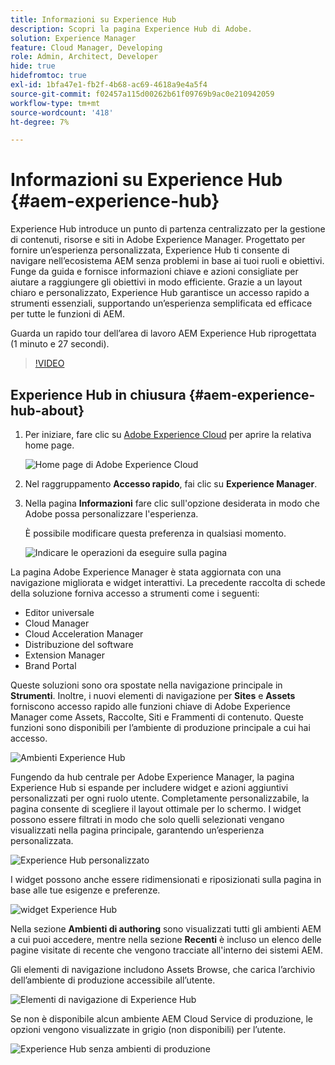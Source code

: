```yaml
---
title: Informazioni su Experience Hub
description: Scopri la pagina Experience Hub di Adobe.
solution: Experience Manager
feature: Cloud Manager, Developing
role: Admin, Architect, Developer
hide: true
hidefromtoc: true
exl-id: 1bfa47e1-fb2f-4b68-ac69-4618a9e4a5f4
source-git-commit: f02457a115d00262b61f09769b9ac0e210942059
workflow-type: tm+mt
source-wordcount: '418'
ht-degree: 7%

---
```


# Informazioni su Experience Hub {#aem-experience-hub}

Experience Hub introduce un punto di partenza centralizzato per la gestione di contenuti, risorse e siti in Adobe Experience Manager. Progettato per fornire un’esperienza personalizzata, Experience Hub ti consente di navigare nell’ecosistema AEM senza problemi in base ai tuoi ruoli e obiettivi. Funge da guida e fornisce informazioni chiave e azioni consigliate per aiutare a raggiungere gli obiettivi in modo efficiente. Grazie a un layout chiaro e personalizzato, Experience Hub garantisce un accesso rapido a strumenti essenziali, supportando un’esperienza semplificata ed efficace per tutte le funzioni di AEM.

Guarda un rapido tour dell’area di lavoro AEM Experience Hub riprogettata (1 minuto e 27 secondi).

>[!VIDEO](https://video.tv.adobe.com/v/3463275?quality=12&learn=on&captions=ita)

<!--
Available as a private beta, Experience Hub offers an optimized experience focused on improving workflows, prioritizing goals, and delivering results. Opting in lets you influence Experience Hub's development by providing feedback that helps shape its future and enhances its value for the entire AEM community. -->

## Experience Hub in chiusura {#aem-experience-hub-about}

1. Per iniziare, fare clic su [Adobe Experience Cloud](https://experience.adobe.com/#/@foundationinternal/home) per aprire la relativa home page.

   ![Home page di Adobe Experience Cloud](/help/implementing/cloud-manager/assets/experience-cloud-experiencemanager.png)

1. Nel raggruppamento **Accesso rapido**, fai clic su **Experience Manager**.
1. Nella pagina **Informazioni** fare clic sull&#39;opzione desiderata in modo che Adobe possa personalizzare l&#39;esperienza.

   È possibile modificare questa preferenza in qualsiasi momento.

   ![Indicare le operazioni da eseguire sulla pagina](/help/implementing/cloud-manager/assets/experience-cloud-tellus.png)

La pagina Adobe Experience Manager è stata aggiornata con una navigazione migliorata e widget interattivi. La precedente raccolta di schede della soluzione forniva accesso a strumenti come i seguenti:

* Editor universale
* Cloud Manager
* Cloud Acceleration Manager
* Distribuzione del software
* Extension Manager
* Brand Portal

Queste soluzioni sono ora spostate nella navigazione principale in **Strumenti**. Inoltre, i nuovi elementi di navigazione per **Sites** e **Assets** forniscono accesso rapido alle funzioni chiave di Adobe Experience Manager come Assets, Raccolte, Siti e Frammenti di contenuto. Queste funzioni sono disponibili per l’ambiente di produzione principale a cui hai accesso.

![Ambienti Experience Hub](/help/implementing/cloud-manager/assets/experience-hub-author-environments.png)

Fungendo da hub centrale per Adobe Experience Manager, la pagina Experience Hub si espande per includere widget e azioni aggiuntivi personalizzati per ogni ruolo utente. Completamente personalizzabile, la pagina consente di scegliere il layout ottimale per lo schermo. I widget possono essere filtrati in modo che solo quelli selezionati vengano visualizzati nella pagina principale, garantendo un’esperienza personalizzata.

![Experience Hub personalizzato](/help/implementing/cloud-manager/assets/experience-hub-custom.png)

I widget possono anche essere ridimensionati e riposizionati sulla pagina in base alle tue esigenze e preferenze.

![widget Experience Hub](/help/implementing/cloud-manager/assets/experience-hub-widgets.png)

Nella sezione **Ambienti di authoring** sono visualizzati tutti gli ambienti AEM a cui puoi accedere, mentre nella sezione **Recenti** è incluso un elenco delle pagine visitate di recente che vengono tracciate all&#39;interno dei sistemi AEM.

Gli elementi di navigazione includono Assets Browse, che carica l’archivio dell’ambiente di produzione accessibile all’utente.

![Elementi di navigazione di Experience Hub](/help/implementing/cloud-manager/assets/experience-hub-navigation.png)

Se non è disponibile alcun ambiente AEM Cloud Service di produzione, le opzioni vengono visualizzate in grigio (non disponibili) per l’utente.

![Experience Hub senza ambienti di produzione](/help/implementing/cloud-manager/assets/experience-hub-no-prod-environs.png)



